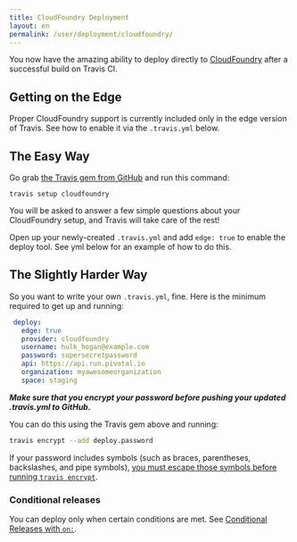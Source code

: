 ```yaml
---
title: CloudFoundry Deployment
layout: en
permalink: /user/deployment/cloudfoundry/
---
```


You now have the amazing ability to deploy directly to [CloudFoundry](https://run.pivotal.io/) after a successful build on Travis CI.

## Getting on the Edge

Proper CloudFoundry support is currently included only in the edge version of Travis.  See how to enable it via the `.travis.yml` below.

## The Easy Way

Go grab [the Travis gem from GitHub](https://github.com/travis-ci/travis.rb) and run this command:

`travis setup cloudfoundry`

You will be asked to answer a few simple questions about your CloudFoundry setup, and Travis will take care of the rest!

Open up your newly-created `.travis.yml` and add `edge: true` to enable the deploy tool.  See yml below for an example of how to do this.

## The Slightly Harder Way

So you want to write your own `.travis.yml`, fine.  Here is the minimum required to get up and running:

```yaml
 deploy:
   edge: true
   provider: cloudfoundry
   username: hulk_hogan@example.com
   password: supersecretpassword
   api: https://api.run.pivotal.io
   organization: myawesomeorganization
   space: staging
```

***Make sure that you encrypt your password before pushing your updated .travis.yml to GitHub.***

You can do this using the Travis gem above and running:

```bash
travis encrypt --add deploy.password
```

If your password includes symbols (such as braces, parentheses, backslashes, and pipe symbols), [you must escape those symbols before running `travis encrypt`](/user/encryption-keys/#Note-on-escaping-certain-symbols).

### Conditional releases

You can deploy only when certain conditions are met.
See [Conditional Releases with `on:`](/user/deployment#Conditional-Releases-with-on%3A).

